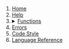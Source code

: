 <ol>
    <li>
        <a href="./Home">Home</a>
    </li>
    <li>
        <a href="./Help">Help</a>
    </li>
    <li>
        <details>
            <summary><a href="./Functions">Functions</a></summary>
            <ul>
                <li>
                    <details>
                        <summary>Mutating</summary>
                        <ol>
                            <li><a href="./DoAdd">doAdd</a></li>
                        </ol>
                    </details>
                </li>
                <li>
                    <details>
                        <summary>Pure</summary>
                        <ol>
                            <li><a href="./Substring">substring</a></li>
                        </ol>
                    </details>
                </li>
                <li>
                    <details>
                        <summary>Converting</summary>
                        <ol>
                            <li><a href="./FromJson">fromJson</a></li>
                        </ol>
                    </details>
                </li>
                <li>
                    <details>
                        <summary>Other</summary>
                        <ol>
                            <li><a href="./Random">random</a></li>
                        </ol>
                    </details>
                </li>
            </ul>
        </details>
    </li>
    <li>
        <a href="./Errors">Errors</a>
    </li>
    <li>
        <a href="./Code-Style">Code Style</a>
    </li>
    <li>
        <a href="./Language-Reference">Language Reference</a>
    </li>
</ol>
